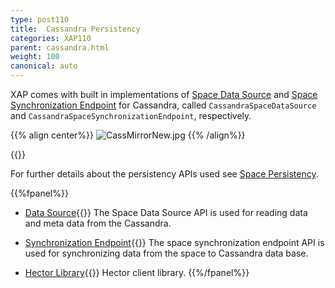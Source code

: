 ```yaml
---
type: post110
title:  Cassandra Persistency
categories: XAP110
parent: cassandra.html
weight: 100
canonical: auto
---
```






XAP comes with built in implementations of [Space Data Source](./space-data-source-api.html) and [Space Synchronization Endpoint](./space-synchronization-endpoint-api.html) for Cassandra, called `CassandraSpaceDataSource` and `CassandraSpaceSynchronizationEndpoint`, respectively.


{{% align center%}}
![CassMirrorNew.jpg](/attachment_files/CassMirrorNew.jpg)
{{% /align%}}

{{<wbr>}}


For further details about the persistency APIs used see [Space Persistency](./space-persistency.html).


{{%fpanel%}}

- [Data Source](./cassandra-space-data-source.html){{<wbr>}}
The Space Data Source API is used for reading data and meta data from the Cassandra.

- [Synchronization Endpoint](./cassandra-space-synchronization-endpoint.html){{<wbr>}}
The space synchronization endpoint API is used for synchronizing data from the space to Cassandra data base.

- [Hector Library](./cassandra-hector-client.html){{<wbr>}}
Hector client library.
{{%/fpanel%}}



